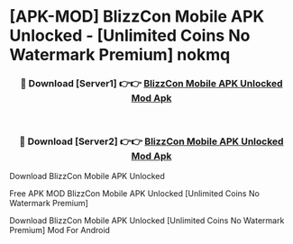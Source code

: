 # [APK-MOD] BlizzCon Mobile APK Unlocked - [Unlimited Coins No Watermark Premium] nokmq



<div align="center">
<h3>🔴 Download [Server1] 👉👉 <a href="https://momento.my/?title=BlizzCon_Mobile_APK_Unlocked">BlizzCon Mobile APK Unlocked Mod Apk</a></h3><br>

<h3>🔴 Download [Server2] 👉👉 <a href="https://momento.my/?title=BlizzCon_Mobile_APK_Unlocked">BlizzCon Mobile APK Unlocked Mod Apk</a></h3>
</div>



Download BlizzCon Mobile APK Unlocked 

Free APK MOD BlizzCon Mobile APK Unlocked [Unlimited Coins No Watermark Premium]

Download BlizzCon Mobile APK Unlocked [Unlimited Coins No Watermark Premium] Mod For Android
